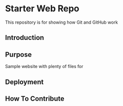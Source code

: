 # Starter Web Repo

This repository is for showing how Git and GitHub work

## Introduction

## Purpose

Sample website with plenty of files for 

## Deployment

## How To Contribute